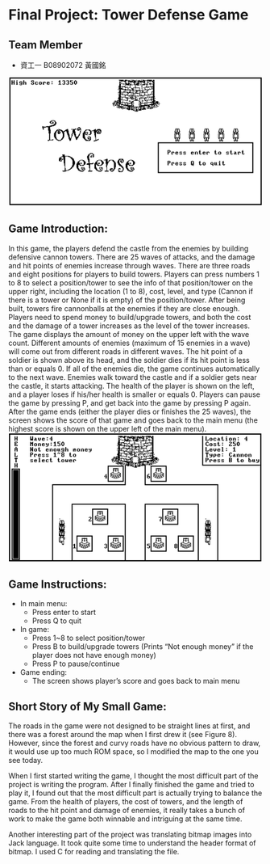 # Final Project: Tower Defense Game

## Team Member
- 資工一 B08902072 黃國銘

![](./img/f1)
## Game Introduction:
In this game, the players defend the castle from the enemies by building defensive cannon towers. There are 25 waves of attacks, and the damage and hit points of enemies increase through waves. There are three roads and eight positions for players to build towers. Players can press numbers 1 to 8 to select a position/tower to see the info of that position/tower on the upper right, including the location (1 to 8), cost, level, and type (Cannon if there is a tower or None if it is empty) of the position/tower. After being built, towers fire cannonballs at the enemies if they are close enough. Players need to spend money to build/upgrade towers, and both the cost and the damage of a tower increases as the level of the tower increases. The game displays the amount of money on the upper left with the wave count. Different amounts of enemies (maximum of 15 enemies in a wave) will come out from different roads in different waves. The hit point of a soldier is shown above its head, and the soldier dies if its hit point is less than or equals 0. If all of the enemies die, the game continues automatically to the next wave. Enemies walk toward the castle and if a soldier gets near the castle, it starts attacking. The health of the player is shown on the left, and a player loses if his/her health is smaller or equals 0. Players can pause the game by pressing P, and get back into the game by pressing P again. After the game ends (either the player dies or finishes the 25 waves), the screen shows the score of that game and goes back to the main menu (the highest score is shown on the upper left of the main menu).
![](./img/f2)

## Game Instructions:
- In main menu:
    - Press enter to start
    - Press Q to quit
- In game:
    - Press 1~8 to select position/tower
    - Press B to build/upgrade towers (Prints “Not enough money” if the player does not have enough money)
    - Press P to pause/continue
- Game ending:
    - The screen shows player’s score and goes back to main menu

## Short Story of My Small Game:
The roads in the game were not designed to be straight lines at first, and there was a forest around the map when I first drew it (see Figure 8). However, since the forest and curvy roads have no obvious pattern to draw, it would use up too much ROM space, so I modified the map to the one you see today.

When I first started writing the game, I thought the most difficult part of the project is writing the program. After I finally finished the game and tried to play it, I found out that the most difficult part is actually trying to balance the game. From the health of players, the cost of towers, and the length of roads to the hit point and damage of enemies, it really takes a bunch of work to make the game both winnable and intriguing at the same time.

Another interesting part of the project was translating bitmap images into Jack language. It took quite some time to understand the header format of bitmap. I used C for reading and translating the file.